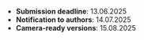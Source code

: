 - **Submission deadline**:      13.06.2025
- **Notification to authors**:  14.07.2025
- **Camera-ready versions**:    15.08.2025